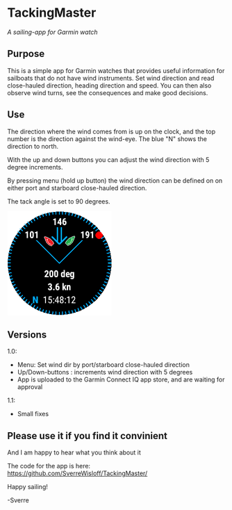 # TackingMaster
_A sailing-app for Garmin watch_

## Purpose

This is a simple app for Garmin watches that provides useful information for sailboats that do not have wind instruments.
Set wind direction and read close-hauled direction, heading direction and speed.
You can then also observe wind turns, see the consequences and make good decisions.

## Use

The direction where the wind comes from is up on the clock, and the top number is the direction against the wind-eye. The blue "N" shows the direction to north.

With the up and down buttons you can adjust the wind direction with 5 degree increments.

By pressing menu (hold up button) the wind direction can be defined on on either port and starboard close-hauled direction.

The tack angle is set to 90 degrees.

![screehot](https://github.com/SverreWisloff/TackingMaster/blob/master/Screenshot/Screenshot%20TackingMaster.png?raw=true)


## Versions

1.0: 
 - Menu: Set wind dir by port/starboard close-hauled direction
 - Up/Down-buttons : increments wind direction with 5 degrees
 - App is uploaded to the Garmin Connect IQ app store, and are waiting for approval
 
1.1:
 - Small fixes

 
## Please use it if you find it convinient

And I am happy to hear what you think about it

The code for the app is here:
<a href="https://github.com/SverreWisloff/TackingMaster/">https://github.com/SverreWisloff/TackingMaster/</a>

Happy sailing!

-Sverre


